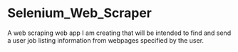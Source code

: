 # Selenium_Web_Scraper
A web scraping web app I am creating that will be intended to find and send a user job listing information from webpages specified by the user.
